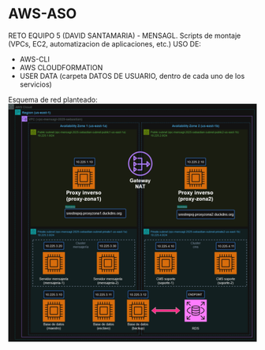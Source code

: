 # AWS-ASO
RETO EQUIPO 5 (DAVID SANTAMARIA) - MENSAGL. Scripts de montaje (VPCs, EC2, automatizacion de aplicaciones, etc.)
USO DE:
- AWS-CLI
- AWS CLOUDFORMATION
- USER DATA (carpeta DATOS DE USUARIO, dentro de cada uno de los servicios)

Esquema de red planteado:
![Esquema de red](https://github.com/srestrepoj01/mensagl/blob/main/ESQUEMA-RED/esquema-srestrepoj.drawio.png?raw=true)
